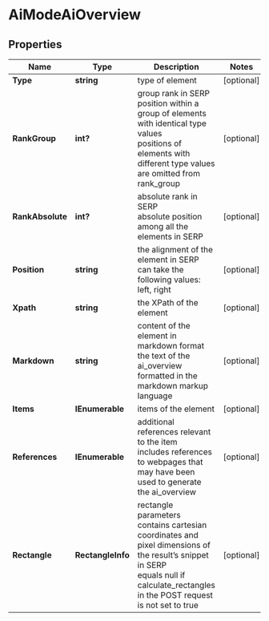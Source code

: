 # AiModeAiOverview


## Properties

| Name | Type | Description | Notes |
|------------ | ------------- | ------------- | -------------|
**Type** | **string** | type of element |[optional]|
**RankGroup** | **int?** | group rank in SERP<br>position within a group of elements with identical type values<br>positions of elements with different type values are omitted from rank_group |[optional]|
**RankAbsolute** | **int?** | absolute rank in SERP<br>absolute position among all the elements in SERP |[optional]|
**Position** | **string** | the alignment of the element in SERP<br>can take the following values:<br>left, right |[optional]|
**Xpath** | **string** | the XPath of the element |[optional]|
**Markdown** | **string** | content of the element in markdown format<br>the text of the ai_overview formatted in the markdown markup language |[optional]|
**Items** | **IEnumerable<BaseSerpApiAiModeAiOverviewElementItem>** | items of the element |[optional]|
**References** | **IEnumerable<AiAiOverviewReferenceInfo>** | additional references relevant to the item<br>includes references to webpages that may have been used to generate the ai_overview |[optional]|
**Rectangle** | **RectangleInfo** | rectangle parameters<br>contains cartesian coordinates and pixel dimensions of the result’s snippet in SERP<br>equals null if calculate_rectangles in the POST request is not set to true |[optional]|